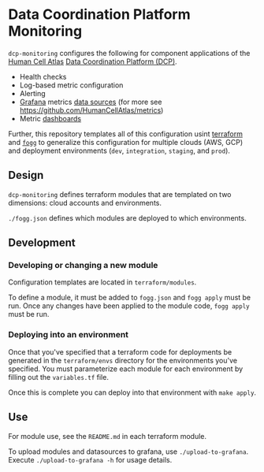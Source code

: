 # Data Coordination Platform Monitoring

`dcp-monitoring` configures the following for component applications of the [Human Cell Atlas](https://www.humancellatlas.org/) [Data Coordination Platform (DCP)](https://www.humancellatlas.org/data-sharing).

* Health checks
* Log-based metric configuration
* Alerting
* [Grafana](https://grafana.com/) metrics [data sources](http://docs.grafana.org/features/datasources/) (for more see https://github.com/HumanCellAtlas/metrics)
* Metric [dashboards](https://grafana.com/dashboards)

Further, this repository templates all of this configuration usint [terraform](https://www.terraform.io/) and [`fogg`](https://github.com/chanzuckerberg/fogg) to generalize this configuration for multiple clouds (AWS, GCP) and deployment environments (`dev`, `integration`, `staging`, and `prod`).

## Design

`dcp-monitoring` defines terraform modules that are templated on two dimensions: cloud accounts and environments.

`./fogg.json` defines which modules are deployed to which environments.

## Development

### Developing or changing a new module
Configuration templates are located in `terraform/modules`.

To define a module, it must be added to `fogg.json` and `fogg apply` must be run. Once any changes have been applied to the module code, `fogg apply` must be run.

### Deploying into an environment
Once that you've specified that a terraform code for deployments be generated in the `terraform/envs` directory for the environments you've specified. You must parameterize each module for each environment by filling out the `variables.tf` file.

Once this is complete you can deploy into that environment with `make apply`.

## Use

For module use, see the `README.md` in each terraform module.

To upload modules and datasources to grafana, use `./upload-to-grafana`. Execute `./upload-to-grafana -h` for usage details.
